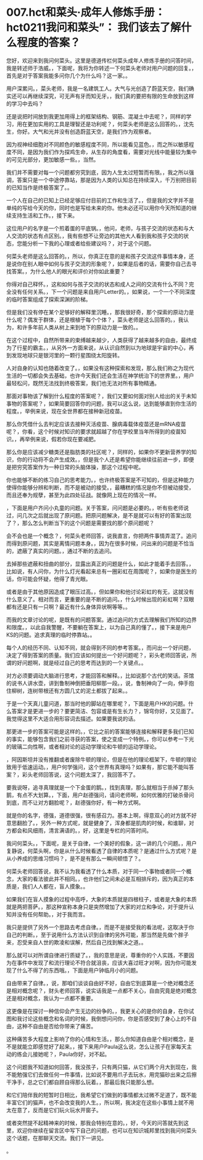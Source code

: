 # 007.hct和菜头·成年人修炼手册：hct0211我问和菜头”： 我们该去了解什么程度的答案？

您好，欢迎来到我问何菜头。这里是德道传栏何菜头成年人修炼手册的问答时间，我是转述师于浩威。，下面呢，我将为你转述一下何菜头老师对用户问题的回复。，首先是对于答案我能多问你几个为什么吗？这一家。。

用户深累问。，菜头老师，我是一名建筑工人。大气与光创造了蔚蓝天空，我们确实还可以再继续深究，可无声有牙而知无牙。，我们真的要把有限的生命放到这样的学习中去吗？

还是说把时间放到我更加用得上的框架结构、钢筋、混凝土中去呢？，同样的学习，用在更加实用的工具是理智还是功利呢？，何菜头老师是这么回答的。，沈先生，你好。大气和光并没有创造蔚蓝天空，是我们作为观察者。

因为视神经细胞对不同颜色的敏感程度不同，所以能看见蓝色。，而之所以敏感程度不同，是因为我们作为探鸡生命，从生存的角度看，需要对光线中能量较为集中的可见光部分，更加敏感一些。，当然。

我们并不需要对每一个问题都穷究到底，因为人生太过短暂而有限。，我之所以强调，答案只是一个中途停靠站，那是因为人类的认知总在持续深入，千万别把目前的已知当作是终极答案了。。

一个人在自己的已知上已经足够应付目前的工作和生活了。，但是我的文字并不是单纯的写给今天的你，同时也是写给未来的你。他未必还可以用你今天所知道的继续支持生活和工作。，接下来。

这位用户的名字是一个煎着蛋的平底锅。，他问，老师，与孩子交流的状态和与大人交流的状态有点区别。，我有些想不让旁边的其他大人看到我和孩子交流的状态，您能分析一下我的心理或者给些建议吗？，对于这个问题。

何菜头老师是这么回答的。，所以，你真正在意的是和孩子交流这件事情本身，还是说你在别人眼中如何与孩子交流的形象呢？，如果是后者的话，需要你自己去寻找答案。，为什么他人的眼光和评价对你如此重要？

你得对自己释怀。，这和如何与孩子交流的状态和成人之间的交流有什么不同？完全没有任何关系。，下一个问题是来自用户Letter的。，如果说，一个一个不同深度的临时答案组成了探索深渊的阶梯。

但是我们没有停在某个足够好的解释里沉睡。，那我很好奇，那个探索的原动力是什么呢？偶发于群体，还是根植于每个个体？，菜头老师是这么回答的。，我认为，和许多年前人类从树上来到地下的原动力是一致的。。

在这个过程中，自然所带来的束缚越来越少，人类获得了越来越多的自由，最终成为了行星的霸主。，从另外一方面来说，从认识自然到以为地球是宇宙的中心，再到发现地球只是银河里的一颗行星围绕太阳旋转。

人对自身的认知也随着改变了。，如果没有这种探索和发现，那么我们称之为现代生活的一切都会失去基础，也许今天我们还会生活在神学统治下的世界里。，用户最轻松问，既然无法找到终极答案，我们也无法对所有事物精通。

那面对事物该了解到什么程度的答案呢？，我们又要如何面对别人给出的关于未知事物的答案呢？，如果简要回答你的问题，我可以这么说，达到能够直到你生活的程度。，举例来说，现在全世界都在接种新冠疫苗。

那么你凭借什么去判定应该去接种灭活疫苗、腺病毒载体疫苗还是mRNA疫苗呢？，你看，这个时候对知识的要求就超越了你在学校里当年所得到的疫苗知识。，再举例来说，假若你现在要减肥。

那么你是应该减少糖类还是脂肪类的社区呢？，同样的，如果你不更新营养学的知识，你的行动将不会产生成效。，但是我个人还是希望你能继续往前进一步，即便是把穷究答案作为一种日常的头脑体操，那这个过程中呢。

你也能够不断的练习自己的思考能力。，也许终极答案是不可知的，但是这种能力使得你能够分辨和判断，而不是被动的接受。，最糟糕的情况是你不但被动接受，而且还奉为规孽，甚至为此四处征战。就像网上现在的情况一样。

，下面是用户齐问小丸童的问题。关于答案，问问题是必要的。，听有些老师说过，问几次之后就出现了原问题。把原问题解决，是不是就可以有好的答案出现了？，那么怎么判断当下的这个问题是需要找的那个原问题呢？

会不会也是一个概念？，何菜头老师回答，说我直言，你把两件事情弄混了。追问而得到原问题，其实是离情问题本身。，因为在很多时候，问出来的问题是不恰当的，遮蔽了真实的问题。，通过不断的去追问。

去掉那些遮蔽和扭曲的部分，显露出真正的问题是什么，如此才能着手去回答。，比如说，有人问你，为什么灯光看起来总有一圈彩虹在周围呢？，如果你是医生的话，你可能会怀疑，他得了青光眼。

或者是由于其他原因造成了眼压过高。，但如果你和他讨论彩虹的有无，这就没有什么意义了。相对而言，更重要的是不断的追问。，什么时候出现的彩虹啊？双眼都有还是只有一只啊？最近有什么身体异状啊等等。。

而我的文章讨论的呢，是既有的问题答案。通过追问的方式去理解我们所知的边界和限度。，以此自我警醒，不要躺在答案上，以为自己真的懂了。，接下来是用户KS的问题。追求真理的临时停靠站。。

每个人的经历不同、认知不同，就会得到不同的参考答案。，而问出一个好问题，决定了得到答案的质量。我们应该如何提出一个好问题呢？，彩头老师回答说，所谓的好问题啊，就是经过自己的思考而达到的一个关键点。。

对方必须要调动大脑进行思考，才能回答和解释。，比如说那个古代的笑话。茶馆的说书人讲水壶，讲到鲁制神倒把垂阳柳那一段。，说，鲁制神向了一向，伸手抱住柳树，连树带根还有方圆几丈的泥土都拔了起来。。

于是一个天真儿童问道，那当时他的脚站在哪里呢？，下面是用户HK的问题。什么答案才是更进一步的？要更简洁、包容或是有生长力？，锦穹你好，又见面了。我觉得这里不大适合用形容词去描述。如果要我说的话。

那更进一步的答案可能是这样的。，它比之前的答案能够连接和解释更多我们已知的事实，能够包含我们之前寻获的答案，使之变成一个特例。，你可以参考一下光的玻璃二向性啊，或者相对论的运动学理论和牛顿的运动学理论。

，阿因斯坦并没有推翻或者废除牛顿的理论，但是在他的理论框架下，牛顿的理论致用于低速运动。，用户何学强问，这个世界有真理吗？如果有，那它能不能叫答案？，彩头老师回答说，这个问题太深了，我回答不了。

要我说呀，追寻真理就是一个下金蛋的鹅。，找到真理，那么就相当于杀掉了那头鹅，有点不大划算。，下面，用户赵德强问，请问老师啊，如何优雅的打破杀骨问到底，而不让对方翻脸呢？，赵德强你好，有一种方式啊。

就是你的名字，德强，道德很强，很有感召力。基本上啊，得意双心的对方就不好意思翻脸了。，另外一种方式呢，就是健身了，浑身都是肌肉的时候，和谁聊，对方都会和风细雨，清言满语的。，好，这里是专栏的问答时间。

我问何菜头。，下面呢，是关于自律，一个美好的假象，这一讲的几个问题。，用户复静说，何菜头啊，你是从什么时候看透了自律的本质呢？是通过什么方式呢？是从小养成的思维习惯吗？，是不是有那么一瞬间顿悟了？。

何菜头老师回答说，我不认为我看透了什么本质，对于同一个事物或者同一个概念，大家的看法彼此并不相同。，也许他们之间未必是互相排斥的，因为真正的本质是，我们人人都在，盲人摸象。。

如果我们在盲人摸象的过程中高呼，大象的本质就是四根柱子，或者是大象的本质就是两把菩萨。，那这种宣称本身只是突然增加了大家的对立和争论，对于提升认知并没有任何帮助。，对于我而言。

我只是提供了另外一个思路去考虑自律。，而是不是接受我的看法呢，这取决于你自己的判断。，至于说用什么方法认识到自律的另外可能，那当然是先做个胖子来，忍受来自人世的欺凌和误解，然后自己找到解决之道。。

那么就可以对所谓自律进行质疑了。，我的意思是说，尊重你的个人实践，不要因为在事件中发现了和流行理论不符合就沮丧，应该大喜过旺才对啊，因为你可能发现了什么不得了的东西哦。，下面是用户钟临月小的问题。

自由带来了自律。，说，那咱们谈谈自由好不好，自由它到底算是一个绝对概念还是相对概念呢？，财头老师回答，说实话我是一点都不关心，自由究竟是绝对概念还是相对概念，我认为一点都不重要。

这更像是在探讨一种信仰会产生无边的纷争的。，我更关心的是你的自身，在你试图和我讨论这些概念和名词的时候，我倒想问问你，你是否感受到了身心上的不自由，这种不自由是否给你带来了痛苦。

这种痛苦多大程度上影响了你的心情和生活。，那么你知道自由是个相对概念，是不是就能立即感觉好了起来。，接下来用户Paula这么说，怎么让孩子在家每天主动的练会儿接她呢？，Paula你好，对不起。

这个问题我不知道如何回答，我没孩子，只有两只猫，从它们两个月大到现在，我不能勉强它们去做任何一件事情，比如说不要用爪子去玩水，用完猫砂出来之后擦干净手，总之它们都自顾自得那么玩着。，那最后我只能那么想。

和它们陪伴我的短暂时日相比，我希望它们做到的事情都太过微不足道了，既不能丰富它们的猫声，也不会改变我的人生。，所以啊，我决定在这些小事情上就不用太在意了，反而是它们玩火玩水开窗子。

或者突然提不起精神来的时候，那我会特别在意的。，好，今天的问答就先到这里，欢迎你继续在留言区中写下自己的问题，也可以在知识城邦里找到我问何菜头这个话题，在那聊天交流。我们下一讲见。

。